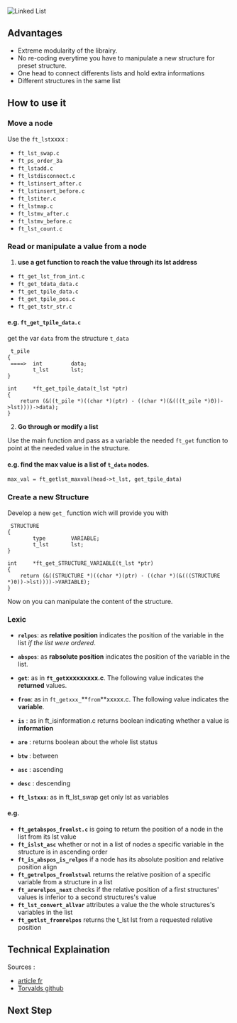 ![Linked List](http://a.michelizza.free.fr/uploads/TutoOS/list_linux.png)

## Advantages

* Extreme modularity of the librairy.
* No re-coding everytime you have to manipulate a new structure for preset structure.
* One head to connect differents lists and hold extra informations
* Different structures in the same list

## How to use it

### **Move a node**

Use the `ft_lst`xxxx : 
* `ft_lst_swap.c`
* `ft_ps_order_3a` 
* `ft_lstadd.c` 
* `ft_lstdisconnect.c` 
* `ft_lstinsert_after.c` 
* `ft_lstinsert_before.c` 
* `ft_lstiter.c` 
* `ft_lstmap.c` 
* `ft_lstmv_after.c` 
* `ft_lstmv_before.c` 
* `ft_lst_count.c`

### **Read or manipulate a value from a node**
1. **use a get function to reach the value through its lst address** 
* `ft_get_lst_from_int.c`
* `ft_get_tdata_data.c` 
* `ft_get_tpile_data.c`
* `ft_get_tpile_pos.c`
* `ft_get_tstr_str.c`

#### e.g. `ft_get_tpile_data.c`
get the var `data` from the structure `t_data`

```
 t_pile
{
 ====>	int         data;
		t_lst		lst;
}
```

```
int		*ft_get_tpile_data(t_lst *ptr)
{
	return (&((t_pile *)((char *)(ptr) - ((char *)(&(((t_pile *)0))->lst))))->data);
}
```


2. **Go through or modify a list**

Use the main function and pass as a variable the needed `ft_get` function to point at the needed value in the structure.
#### e.g. find the max value is a list of `t_data` nodes.

```
max_val = ft_getlst_maxval(head->t_lst, get_tpile_data)

```

### Create a new Structure

Develop a new `get_` function wich will provide you with 

```
 STRUCTURE
{
		type        VARIABLE;
		t_lst		lst;
}
```

```
int		*ft_get_STRUCTURE_VARIABLE(t_lst *ptr)
{
	return (&((STRUCTURE *)((char *)(ptr) - ((char *)(&(((STRUCTURE *)0))->lst))))->VARIABLE);
}
```
Now on you can manipulate the content of the structure.


### Lexic

* __`relpos`__: as **relative position** indicates the position of the variable in the list *if the list were ordered*.
* __`abspos`__: as  **rabsolute position** indicates the position of the variable in the list.

* __`get`__: as in __`ft_get`xxxxxxxxx.c__. The following value indicates the **returned** values.  
* __`from`__: as in `ft_getxxx_`**`from`**xxxxx.c. The following value indicates the **variable**.
  
* __`is`__ : as in ft_isinformation.c returns boolean indicating whether a value is **information**
* __`are`__ : returns boolean about the whole list status
* __`btw`__ : between
* __`asc`__ : ascending
* __`desc`__ : descending
* __`ft_lstxxx`__: as in ft_lst_swap get only lst as variables

#### e.g.
  * __`ft_getabspos_fromlst.c`__  is going to return the position of a node in the list from its lst value
* __`ft_islst_asc`__ whether or not in a list of nodes a specific variable in the structure is in ascending order
* __`ft_is_abspos_is_relpos`__ if a node has its absolute position and relative position align
* __`ft_getrelpos_fromlstval`__ returns the relative position of a specific variable from a structure in a list
* __`ft_arerelpos_next`__ checks if the relative position of a first structures' values is inferior to a second structures's value
* __`ft_lst_convert_allvar`__ attributes a value the the whole structures's variables in the list
* __`ft_getlst_fromrelpos`__ returns the t_lst lst from a requested relative position




## Technical Explaination

Sources :
- [article fr](http://a.michelizza.free.fr/pmwiki.php?n=TutoOS.Linkedlist)
- [Torvalds github](https://github.com/torvalds/linux/blob/master/include/linux/list.h)

## Next Step
